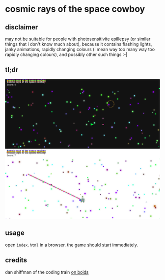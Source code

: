 # cosmic rays of the space cowboy #

## disclaimer ##
may not be suitable for people with photosensitivite epillepsy (or similar things that i don't know much about), because it contains flashing lights, janky animations, rapidly changing colours (i mean way too many way too rapidly changing colours), and possibly other such things :-|

## tl;dr ##
![game interface with lots of squares and a triangle in varying colours on a dark background](static/dark-screenshot.png)
![game interface with lots of squares and a triangle in varying colours on a light background](static/light-screenshot.png)

## usage ##
open `index.html` in a browser. the game should start immediately.

## credits ##
dan shiffman of the coding train [on boids](https://www.youtube.com/watch?v=mhjuuHl6qHM&pp=ygUWY29kaW5nIGNoYWxsZW5nZSBib2lkcw%3D%3D)
